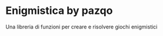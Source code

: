 Enigmistica
by pazqo
===========

Una libreria di funzioni per creare e risolvere giochi enigmistici
